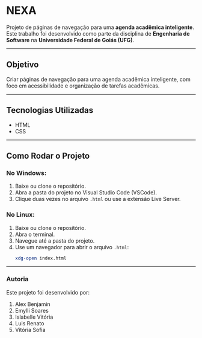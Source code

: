 # NEXA

Projeto de páginas de navegação para uma **agenda acadêmica inteligente**.  
Este trabalho foi desenvolvido como parte da disciplina de **Engenharia de Software** na **Universidade Federal de Goiás (UFG)**.

---

## Objetivo

Criar páginas de navegação para uma agenda acadêmica inteligente, com foco em acessibilidade e organização de tarefas acadêmicas.

---

## Tecnologias Utilizadas

- HTML  
- CSS

---

## Como Rodar o Projeto

### No Windows:
1. Baixe ou clone o repositório.
2. Abra a pasta do projeto no Visual Studio Code (VSCode).
3. Clique duas vezes no arquivo `.html` ou use a extensão Live Server.

### No Linux:
1. Baixe ou clone o repositório.
2. Abra o terminal.
3. Navegue até a pasta do projeto.
4. Use um navegador para abrir o arquivo `.html`:
   ```bash
   xdg-open index.html

---

### Autoria
Este projeto foi desenvolvido por:

1. Alex Benjamin
2. Emylli Soares
3. Islabelle Vitória
4. Luis Renato
5. Vitória Sofia


